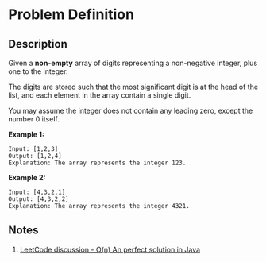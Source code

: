 # Problem Definition

## Description

Given a **non-empty** array of digits representing a non-negative integer, plus one to the integer.

The digits are stored such that the most significant digit is at the head of the list, and each element in the array contain a single digit.

You may assume the integer does not contain any leading zero, except the number 0 itself.

**Example 1:**

```plaintext
Input: [1,2,3]
Output: [1,2,4]
Explanation: The array represents the integer 123.
```

**Example 2:**

```plaintext
Input: [4,3,2,1]
Output: [4,3,2,2]
Explanation: The array represents the integer 4321.
```

## Notes

1. [LeetCode discussion - O(n) An perfect solution in Java](https://leetcode.com/explore/interview/card/top-interview-questions-easy/92/array/559/discuss/142787/O(n)-An-perfect-solution-in-Java)